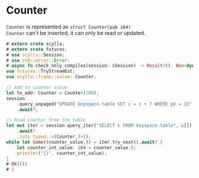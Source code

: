 # Counter
`Counter` is represented as `struct Counter(pub i64)`\
`Counter` can't be inserted, it can only be read or updated.

```rust
# extern crate scylla;
# extern crate futures;
# use scylla::Session;
# use std::error::Error;
# async fn check_only_compiles(session: &Session) -> Result<(), Box<dyn Error>> {
use futures::TryStreamExt;
use scylla::frame::value::Counter;

// Add to counter value
let to_add: Counter = Counter(100);
session
    .query_unpaged("UPDATE keyspace.table SET c = c + ? WHERE pk = 15", (to_add,))
    .await?;

// Read counter from the table
let mut iter = session.query_iter("SELECT c FROM keyspace.table", &[])
    .await?
    .into_typed::<(Counter,)>();
while let Some((counter_value,)) = iter.try_next().await? {
    let counter_int_value: i64 = counter_value.0;
    println!("{}", counter_int_value);
}
# Ok(())
# }
```